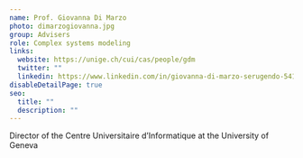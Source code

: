 ```yaml
---
name: Prof. Giovanna Di Marzo
photo: dimarzogiovanna.jpg
group: Advisers
role: Complex systems modeling
links:
  website: https://unige.ch/cui/cas/people/gdm
  twitter: ""
  linkedin: https://www.linkedin.com/in/giovanna-di-marzo-serugendo-541382/
disableDetailPage: true
seo:
  title: ""
  description: ""
---
```


Director of the Centre Universitaire d’Informatique at the University of Geneva
